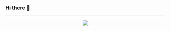 ### Hi there 👋

----------------
<div align="center"><img src="https://github-readme-stats.vercel.app/api/top-langs/?username=schazadm&layout=compact&langs_count=6&theme=buefy&border_color=2e4058" /></div>

<!--
**schazadm/schazadm** is a ✨ _special_ ✨ repository because its `README.md` (this file) appears on your GitHub profile.

Here are some ideas to get you started:

- 🔭 I’m currently working on ...
- 🌱 I’m currently learning ...
- 👯 I’m looking to collaborate on ...
- 🤔 I’m looking for help with ...
- 💬 Ask me about ...
- 📫 How to reach me: ...
- 😄 Pronouns: ...
- ⚡ Fun fact: ...
-->
